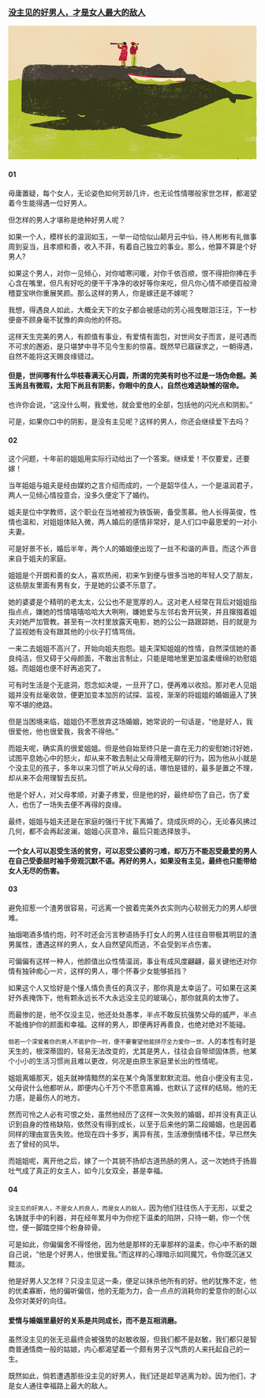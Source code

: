 ### [没主见的好男人，才是女人最大的敌人](http://www.jianshu.com/p/a0ae4ae70929)
![](img/没主见的好男人，才是女人最大的敌人.jpg)

#### 01

毋庸置疑，每个女人，无论姿色如何芳龄几许，也无论性情哪般家世怎样，都渴望着今生能得遇一位好男人。

但怎样的男人才堪称是绝种好男人呢？

如果一个人，模样长的温润如玉，一举一动恰似山颠月云中仙，待人彬彬有礼做事周到妥当，且孝顺和善，收入不菲，有着自己独立的事业。那么，他算不算是个好男人?

如果这个男人，对你一见倾心，对你嘘寒问暖，对你千依百顺，恨不得把你捧在手心含在嘴里，但凡有好吃的便干干净净的收好等你来吃，但凡你心情不顺便百般滑稽耍宝哄你重展笑颜。那么这样的男人，你是嫁还是不嫁呢？

我想，得遇良人如此，大概全天下的女子都会被感动的芳心摇曳眼泪汪汪，下一秒便奋不顾身毫不犹豫的奔向他的怀抱。

这样天生完美的男人，有颜值有事业，有爱情有面包，对世间女子而言，是可遇而不可求的邂逅，是只堪梦中寻不见今生影的惊喜。既然早已寤寐求之，一朝得遇，自然不能将这天赐良缘错过。

#### 但是，世间哪有什么华枝春满天心月圆，所谓的完美有时也不过是一场伪命题。美玉尚且有微瑕，太阳下尚且有阴影，你眼中的良人，自然也难逃缺憾的宿命。

也许你会说，“这没什么啊，我爱他，就会爱他的全部，包括他的闪光点和阴影。”

可是，如果你口中的阴影，是没有主见呢？这样的男人，你还会继续爱下去吗？

#### 02

这个问题，十年前的姐姐用实际行动给出了一个答案。继续爱！不仅要爱，还要嫁！

当年姐姐与姐夫是经由媒妁之言介绍而成的，一个是韶华佳人，一个是温润君子，两人一见倾心情投意合，没多久便定下了婚约。

姐夫是位中学教师，这个职业在当地被视为铁饭碗，备受羡慕。他人长得英俊，性情也温和，对姐姐体贴入微，两人婚后的感情非常好，是人们口中最恩爱的一对小夫妻。

可是好景不长，婚后半年，两个人的婚姻便出现了一丝不和谐的声音。而这个声音来自于姐夫的家庭。

姐姐是个开朗和善的女人，喜欢热闹，初来乍到便与很多当地的年轻人交了朋友，这些朋友里面有男有女，于是她的公婆不乐意了。

她的婆婆是个精明的老太太，公公也不是宽厚的人。这对老人经常在背后对姐姐指指点点，嫌她的性情嘻嘻哈哈大大咧咧，嫌她爱与左邻右舍开玩笑，并且撺掇着姐夫对她严加管教。甚至有一次村里放露天电影，她的公公一路跟踪她，目的就是为了监视她有没有跟其他的小伙子打情骂俏。

一来二去姐姐不高兴了，开始向姐夫抱怨。姐夫深知姐姐的性情，自然深信她的善良纯洁，但又碍于父母颜面，不敢出言制止，只能是暗地里更加温柔缠绵的劝慰姐姐。而姐姐也便不好再追究了。

可有时生活是个无底洞，怨念如决堤，一旦开了口，便再难以收拾。那对老人见姐姐并没有丝毫收敛，便更加变本加厉的试探、监视，渐渐的将姐姐的婚姻逼入了狭窄不堪的绝路。

但是当困境来临，姐姐仍不愿放弃这场婚姻，她常说的一句话是，“他是好人，我很爱他，他也很爱我，我舍不得他。”

而姐夫呢，确实真的很爱姐姐。但是他自始至终只是一直在无力的安慰她讨好她，试图平息她心中的怒火，却从来不敢去制止父母滑稽无聊的行为。因为他从小就是个没主见的孩子，多年以来习惯了听从父母的话，哪怕是错的，最多是置之不理，却从来不会用理智去反抗。

他是个好人，对父母孝顺，对妻子疼爱，但是他的好，最终却伤了自己，伤了爱人，也伤了一场失去便不再得的良缘。

最终，姐姐与姐夫还是在家庭的强行干扰下离婚了。烧成灰烬的心，无论春风拂过几何，都不会再起波澜，姐姐心灰意冷，最后只能选择放手。

#### 一个女人可以忍受生活的贫穷，可以忍受公婆的刁难，却万万不能忍受最爱的男人在自己受委屈时袖手旁观沉默不语。再好的男人，如果没有主见，最终也只能带给女人无尽的伤害。


#### 03

避免招惹一个渣男很容易，可远离一个披着完美外衣实则内心软弱无力的男人却很难。

抽烟喝酒多情约炮，时不时还会污言秽语扬手打女人的男人往往自带极其明显的渣男属性，遭遇这样的男人，女人自然望风而逃，不会受到半点伤害。

可偏偏有这样一种人，他颜值出众性情温润，事业有成风度翩翩，最关键他还对你情有独钟痴心一片，这样的男人，哪个怀春少女能够抵挡？

如果这个人又恰好是个懂人情负责任的真汉子，那你真是太幸运了。可如果在这美好外表掩饰下，他有颗永远长不大永远没主见的玻璃心，那你就真的太惨了。

而最惨的是，他不仅没主见，他还处处愚孝，半点不敢反抗强势父母的威严，半点不能维护你的颜面和幸福。这样的男人，即便再好再善良，也绝对绝对不能碰。

`倘若一个深爱着你的男人不能护你一时，便不要奢望他能拼尽全力爱你一世。`人的本性有时是天生的，根深蒂固的，轻易无法改变的，尤其是男人，往往会自带顽固体质，他某个小小的生活习惯尚且难以更改，何况是由原生家庭里长出的性情呢。

姐姐离婚那天，姐夫就神情黯然的呆在某个角落里默默流泪。他自小便没有主见，父母说什么他都听从，即便内心千万个不愿意离婚，也默认了这样的结局。他的无力感，是最伤人的地方。

然而可怜之人必有可恨之处，虽然他经历了这样一次失败的婚姻，却并没有真正认识到自身的性格缺陷，依然没有得到成长，以至于后来他的第二段婚姻，也是因着同样的理由宣告失败。他现在四十多岁，离异有孩，生活潦倒情绪不佳，早已然失去了曾经的风华。

而姐姐呢，离开他之后，嫁了一个其貌不扬却古道热肠的男人。这一次她终于扬眉吐气成了真正的女主人，如今儿女双全，甚是幸福。

#### 04

`没主见的好男人，不是女人的良人，而是女人的敌人。`因为他们往往伤人于无形，以爱之名铸就手中的利器，并在经年累月中为你挖下温柔的陷阱，只待一朝，你一个恍惚，便一脚踏空摔个粉身碎骨。

可是如此，你偏偏舍不得怪他，因为他是那样的无辜那样的温柔，你心中不断的跟自己说，“他是个好男人，他很爱我。”而这样的心理暗示如同魔咒，令你既沉迷又黯淡。

他是好男人又怎样？只没主见这一条，便足以抹杀他所有的好。他的犹豫不定，他的优柔寡断，他的偏听偏信，他的无能为力，会一点点的消耗你的爱意你的耐心以及你对美好的向往。

#### 爱情与婚姻里最好的关系是共同成长，而不是互相消磨。

虽然没主见的张无忌最终会被强势的赵敏收服，但我们都不是赵敏，我们都只是智商普通情商一般的姑娘，内心都渴望着一个颇有男子汉气质的人来托起自己的一生。

既然如此，倘若遭遇那些没主见的好男人，我们还是趁早逃离为妙。因为他们，才是女人通往幸福路上最大的敌人。

